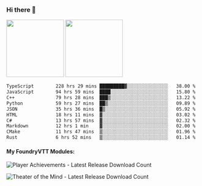 ### Hi there 👋

<img height="150em" src="https://github-readme-stats.vercel.app/api?username=EddieDover&count_private=true&include_all_commits=true&show_icons=true&theme=dracula&hide_border=false&rank_icon=percentile"/>
<img height="150em" src="https://github-readme-stats.vercel.app/api/top-langs/?username=EddieDover&theme=dracula&hide_border=false&&layout=compact&langs_count=20" />

<!--START_SECTION:waka-->

```txt
TypeScript        228 hrs 29 mins █████████▓░░░░░░░░░░░░░░░   38.00 %
JavaScript        94 hrs 59 mins  ████░░░░░░░░░░░░░░░░░░░░░   15.80 %
C++               79 hrs 28 mins  ███▒░░░░░░░░░░░░░░░░░░░░░   13.22 %
Python            59 hrs 27 mins  ██▒░░░░░░░░░░░░░░░░░░░░░░   09.89 %
JSON              35 hrs 36 mins  █▒░░░░░░░░░░░░░░░░░░░░░░░   05.92 %
HTML              18 hrs 11 mins  ▓░░░░░░░░░░░░░░░░░░░░░░░░   03.02 %
C#                13 hrs 57 mins  ▓░░░░░░░░░░░░░░░░░░░░░░░░   02.32 %
Markdown          12 hrs 1 min    ▓░░░░░░░░░░░░░░░░░░░░░░░░   02.00 %
CMake             11 hrs 47 mins  ▒░░░░░░░░░░░░░░░░░░░░░░░░   01.96 %
Rust              6 hrs 52 mins   ▒░░░░░░░░░░░░░░░░░░░░░░░░   01.14 %
```

<!--END_SECTION:waka-->

#### My FoundryVTT Modules:

  ![Player Achievements - Latest Release Download Count](https://img.shields.io/badge/dynamic/json?label=Player%20Achievements%20-%20Downloads@latest&query=assets%5B1%5D.download_count&url=https%3A%2F%2Fapi.github.com%2Frepos%2FEddieDover%2Ffvtt-player-achievements%2Freleases%2Flatest)

  ![Theater of the Mind - Latest Release Download Count](https://img.shields.io/badge/dynamic/json?label=Theater%20Of%20The%20Mind%20-%20Downloads@latest&query=assets%5B1%5D.download_count&url=https%3A%2F%2Fapi.github.com%2Frepos%2FEddieDover%2Ftheater-of-the-mind%2Freleases%2Flatest)

<a rel="me" href="https://techhub.social/@EddieDover"></a>
